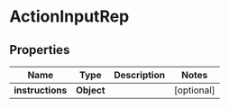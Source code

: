 

# ActionInputRep


## Properties

Name | Type | Description | Notes
------------ | ------------- | ------------- | -------------
**instructions** | **Object** |  |  [optional]



